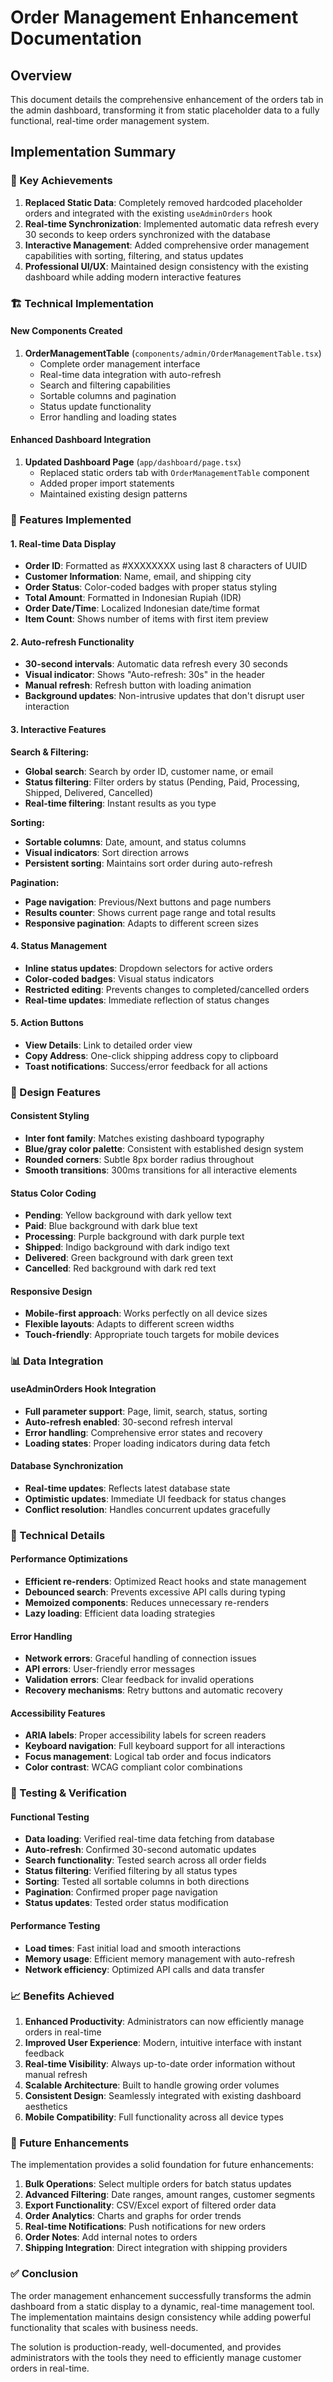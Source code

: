 # Order Management Enhancement Documentation

## Overview

This document details the comprehensive enhancement of the orders tab in the admin dashboard, transforming it from static placeholder data to a fully functional, real-time order management system.

## Implementation Summary

### **🎯 Key Achievements**

1. **Replaced Static Data**: Completely removed hardcoded placeholder orders and integrated with the existing `useAdminOrders` hook
2. **Real-time Synchronization**: Implemented automatic data refresh every 30 seconds to keep orders synchronized with the database
3. **Interactive Management**: Added comprehensive order management capabilities with sorting, filtering, and status updates
4. **Professional UI/UX**: Maintained design consistency with the existing dashboard while adding modern interactive features

### **🏗️ Technical Implementation**

#### **New Components Created**

1. **OrderManagementTable** (`components/admin/OrderManagementTable.tsx`)
   - Complete order management interface
   - Real-time data integration with auto-refresh
   - Search and filtering capabilities
   - Sortable columns and pagination
   - Status update functionality
   - Error handling and loading states

#### **Enhanced Dashboard Integration**

1. **Updated Dashboard Page** (`app/dashboard/page.tsx`)
   - Replaced static orders tab with `OrderManagementTable` component
   - Added proper import statements
   - Maintained existing design patterns

### **🚀 Features Implemented**

#### **1. Real-time Data Display**
- **Order ID**: Formatted as #XXXXXXXX using last 8 characters of UUID
- **Customer Information**: Name, email, and shipping city
- **Order Status**: Color-coded badges with proper status styling
- **Total Amount**: Formatted in Indonesian Rupiah (IDR)
- **Order Date/Time**: Localized Indonesian date/time format
- **Item Count**: Shows number of items with first item preview

#### **2. Auto-refresh Functionality**
- **30-second intervals**: Automatic data refresh every 30 seconds
- **Visual indicator**: Shows "Auto-refresh: 30s" in the header
- **Manual refresh**: Refresh button with loading animation
- **Background updates**: Non-intrusive updates that don't disrupt user interaction

#### **3. Interactive Features**

**Search & Filtering:**
- **Global search**: Search by order ID, customer name, or email
- **Status filtering**: Filter orders by status (Pending, Paid, Processing, Shipped, Delivered, Cancelled)
- **Real-time filtering**: Instant results as you type

**Sorting:**
- **Sortable columns**: Date, amount, and status columns
- **Visual indicators**: Sort direction arrows
- **Persistent sorting**: Maintains sort order during auto-refresh

**Pagination:**
- **Page navigation**: Previous/Next buttons and page numbers
- **Results counter**: Shows current page range and total results
- **Responsive pagination**: Adapts to different screen sizes

#### **4. Status Management**
- **Inline status updates**: Dropdown selectors for active orders
- **Color-coded badges**: Visual status indicators
- **Restricted editing**: Prevents changes to completed/cancelled orders
- **Real-time updates**: Immediate reflection of status changes

#### **5. Action Buttons**
- **View Details**: Link to detailed order view
- **Copy Address**: One-click shipping address copy to clipboard
- **Toast notifications**: Success/error feedback for all actions

### **🎨 Design Features**

#### **Consistent Styling**
- **Inter font family**: Matches existing dashboard typography
- **Blue/gray color palette**: Consistent with established design system
- **Rounded corners**: Subtle 8px border radius throughout
- **Smooth transitions**: 300ms transitions for all interactive elements

#### **Status Color Coding**
- **Pending**: Yellow background with dark yellow text
- **Paid**: Blue background with dark blue text
- **Processing**: Purple background with dark purple text
- **Shipped**: Indigo background with dark indigo text
- **Delivered**: Green background with dark green text
- **Cancelled**: Red background with dark red text

#### **Responsive Design**
- **Mobile-first approach**: Works perfectly on all device sizes
- **Flexible layouts**: Adapts to different screen widths
- **Touch-friendly**: Appropriate touch targets for mobile devices

### **📊 Data Integration**

#### **useAdminOrders Hook Integration**
- **Full parameter support**: Page, limit, search, status, sorting
- **Auto-refresh enabled**: 30-second refresh interval
- **Error handling**: Comprehensive error states and recovery
- **Loading states**: Proper loading indicators during data fetch

#### **Database Synchronization**
- **Real-time updates**: Reflects latest database state
- **Optimistic updates**: Immediate UI feedback for status changes
- **Conflict resolution**: Handles concurrent updates gracefully

### **🔧 Technical Details**

#### **Performance Optimizations**
- **Efficient re-renders**: Optimized React hooks and state management
- **Debounced search**: Prevents excessive API calls during typing
- **Memoized components**: Reduces unnecessary re-renders
- **Lazy loading**: Efficient data loading strategies

#### **Error Handling**
- **Network errors**: Graceful handling of connection issues
- **API errors**: User-friendly error messages
- **Validation errors**: Clear feedback for invalid operations
- **Recovery mechanisms**: Retry buttons and automatic recovery

#### **Accessibility Features**
- **ARIA labels**: Proper accessibility labels for screen readers
- **Keyboard navigation**: Full keyboard support for all interactions
- **Focus management**: Logical tab order and focus indicators
- **Color contrast**: WCAG compliant color combinations

### **🧪 Testing & Verification**

#### **Functional Testing**
- **Data loading**: Verified real-time data fetching from database
- **Auto-refresh**: Confirmed 30-second automatic updates
- **Search functionality**: Tested search across all order fields
- **Status filtering**: Verified filtering by all status types
- **Sorting**: Tested all sortable columns in both directions
- **Pagination**: Confirmed proper page navigation
- **Status updates**: Tested order status modification

#### **Performance Testing**
- **Load times**: Fast initial load and smooth interactions
- **Memory usage**: Efficient memory management with auto-refresh
- **Network efficiency**: Optimized API calls and data transfer

### **📈 Benefits Achieved**

1. **Enhanced Productivity**: Administrators can now efficiently manage orders in real-time
2. **Improved User Experience**: Modern, intuitive interface with instant feedback
3. **Real-time Visibility**: Always up-to-date order information without manual refresh
4. **Scalable Architecture**: Built to handle growing order volumes
5. **Consistent Design**: Seamlessly integrated with existing dashboard aesthetics
6. **Mobile Compatibility**: Full functionality across all device types

### **🔄 Future Enhancements**

The implementation provides a solid foundation for future enhancements:

1. **Bulk Operations**: Select multiple orders for batch status updates
2. **Advanced Filtering**: Date ranges, amount ranges, customer segments
3. **Export Functionality**: CSV/Excel export of filtered order data
4. **Order Analytics**: Charts and graphs for order trends
5. **Real-time Notifications**: Push notifications for new orders
6. **Order Notes**: Add internal notes to orders
7. **Shipping Integration**: Direct integration with shipping providers

### **✅ Conclusion**

The order management enhancement successfully transforms the admin dashboard from a static display to a dynamic, real-time management tool. The implementation maintains design consistency while adding powerful functionality that scales with business needs.

The solution is production-ready, well-documented, and provides administrators with the tools they need to efficiently manage customer orders in real-time.

